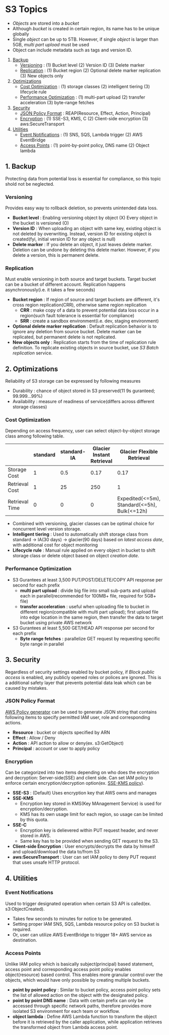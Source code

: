 # S3 Topics

* *Objects* are stored into a *bucket*
* Although *bucket* is created in certain region, its name has to be unique globally
* Single *object* can be up to 5TB. However, if single *object* is larger than 5GB, *multi part upload* must be used
* Object can include metadata such as tags and version ID.

1. [Backup](#2-data-backup)
    * [Versioning](#versioning) : (1) Bucket level (2) Version ID (3) Delete marker
    * [Replication](#replication) : (1) Bucket region (2) Optional delete marker replication (3) New objects only
1. [Optimizations](#3-optimizations)
    * [Cost Optimization](#cost-optimization) : (1) storage classes (2) intelligent tiering (3) lifecycle rule
    * [Performance Optimization](#performance-optimization) : (1) multi-part upload (2) transfer acceleration (3) byte-range fetches
1. [Security](#1-security)
    * [JSON Policy Format](#json-policy-format) : REAP(Resource, Effect, Action, Principal)
    * [Encryption](#encryption) : (1) SSE-S3, KMS, C (2) Client-side encryption (3) aws:SecureTransport
1. [Utilities](#4-utilities)
    * [Event Notifications](#event-notifications) : (1) SNS, SQS, Lambda trigger (2) AWS EventBridge
    * [Access Points](#access-points) : (1) point-by-point policy, DNS name (2) Object lambda

## 1. Backup

Protecting data from potential loss is essential for compliance, so this topic shold not be neglected.

### Versioning

Provides easy way to rollback deletion, so prevents unintended data loss.

* **Bucket level** : Enabling versioning object by object (X) Every object in the bucket is versioned (O)
* **Version ID** : When uploading an object with same key, existing object is not deleted by overwriting. Instead, version ID for existing object is created(fyi, initial version ID for any object is null)
* **Delete marker** : If you delete an object, it just leaves delete marker. Deletion can be undone by deleting this delete marker. However, if you delete a version, this is permanent delete.

### Replication

Must enable versioning in both source and target buckets. Target bucket can be a bucket of different account. Replication happens asynchronously(i.e. it takes a few seconds)

* **Bucket region** : If region of source and target buckets are different, it's cross region replication(CRR), otherwise same region replication
    * **CRR** : make copy of a data to prevent potential data loss occur in a region(such fault tolerance is essential for compliance)
    * **SRR** : create a sandbox environment(i.e. dev, staging environment)
* **Optional delete marker replication** : Default replication behavior is to ignore any deletion from source bucket. Delete marker can be replicated, but permanent delete is not replicated.
* **New objects only** : Replication starts from the time of replication rule definition. To replicate existing objects in source bucket, use *S3 Batch replication* service.

## 2. Optimizations

Reliability of S3 storage can be expressed by following measures

* Durability : chance of object stored in S3 preserved(11 9s guranteed; 99.999...99%)
* Availability : measure of readiness of service(differs across different storage classes)

### Cost Optimization

Depending on access frequency, user can select object-by-object storage class among following table.

|                | standard | standard-IA | Glacier Instant Retrieval | Glacier Flexible Retrieval                   | Glacier Deep Archive                       |
|----------------|----------|-------------|---------------------------|----------------------------------------------|--------------------------------------------|
| Storage Cost   | 1        | 0.5         | 0.17                      | 0.17                                         | 0.04                                       |
| Retrieval Cost | 1        | 25          | 250                       | 1                                            | 1                                          |
| Retrieval Time | 0        | 0           | 0                         | Expedited(<=5m), Standard(<=5h), Bulk(<=12h) | Expedited(x), Standard(<=12h), Bulk(<=48h) | 

* Combined with versioning, glacier classes can be optimal choice for noncurrent level version storage.
* **Intelligent tiering** : Used to automatically shift storage class from standard -> IA(30 days) -> glacier(90 days) based on *latest access date*, with additional cost for object monitoring
* **Lifecycle rule** : Manual rule applied on every object in bucket to shift storage class or delete object based on object *creation date*.

### Performance Optimization

* S3 Gurantees at least 3,500 PUT/POST/DELETE/COPY API response per second for each prefix
    * **multi part upload** : divide big file into small sub-parts and upload each in parallel(recommended for 100MB+ file, required for 5GB+ file)
    * **transfer acceleration** : useful when uploading file to bucket in different region(compatible with multi part upload); first upload file into edge location in the same region, then transfer the data to target bucket using private AWS network
* S3 Gurantees at least 5,500 GET/HEAD API response per second for each prefix
    * **Byte range fetches** : parallelize GET request by requesting specific byte range in parallel

## 3. Security

Regardless of security settings enabled by bucket policy, if *Block public access* is enabled, any publicly opened roles or polices are ignored. This is a additional safety layer that prevents potential data leak which can be caused by mistakes.

### JSON Policy Format

[AWS Policy generator](https://awspolicygen.s3.amazonaws.com/policygen.html) can be used to generate JSON string that contains following items to specify permitted IAM user, role and corresponding actions.

* **Resource** : bucket or objects specified by ARN
* **Effect** : Allow / Deny
* **Action** : API action to allow or deny(ex. s3:GetObject)
* **Principal** : account or user to apply policy

### Encryption

Can be categorized into two items depending on who does the encryption and decryption: Server-side(SSE) and client side. Can set IAM policy to enforce certain encryption/decryption option(ex. [SSE-KMS policy](https://docs.aws.amazon.com/AmazonS3/latest/userguide/UsingKMSEncryption.html#require-sse-kms)).

* **SSE-S3** : (Default) Uses encryption key that AWS owns and manages
* **SSE-KMS**
    * Encryption key stored in KMS(Key MAnagement Service) is used for encryption/decryption.
    * KMS has its own usage limit for each region, so usage can be limited by this quota.
* **SSE-C**
    * Encryption key is delievered within PUT request header, and never stored in AWS. 
    * Same key has to be provided when sending GET request to the S3.
* **Client-side Encryption** : User encrypts/decrypts the data by himself and upload/download the data to/from S3
* **aws:SecureTransport** : User can set IAM policy to deny PUT request that uses unsafe HTTP protocol.

## 4. Utilities

### Event Notifications

Used to trigger designated operation when certain S3 API is called(ex. s3:ObjectCreated). 

* Takes few seconds to minutes for notice to be generated.
* Setting proper IAM SNS, SQS, Lambda resource policy on S3 bucket is required.
* Or, user can utilize AWS EventBridge to trigger 18+ AWS service as destination.

### Access Points

Unlike IAM policy which is basically subject(principal) based statement, access point and corresponding access point policy enables object(resource) based control. This enables more granular control over the objects, which would have only possible by creating multiple buckets.

* **point by point policy** : Similar to bucket policy, access point policy sets the list of allowed action on the object with the designated policy.
* **point by point DNS name** : Data with certain prefix can only be accessed through specific network paths, therefore provides more isolated S3 environment for each team or workflow.
* **object lambda** : Define AWS Lambda function to transform the object before it is retrieved by the caller application, while application retrieves the transformed object from Lambda access point.
